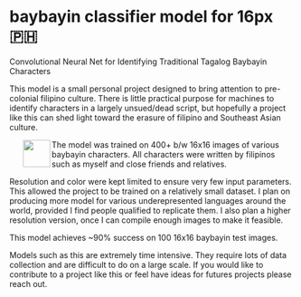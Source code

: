 # baybayin classifier model for 16px 🇵🇭
Convolutional Neural Net for Identifying Traditional Tagalog Baybayin Characters

This model is a small personal project designed to bring attention to pre-colonial
filipino culture. There is little practical purpose for machines to identify characters
in a largely unsued/dead script, but hopefully a project like this can shed light toward
the erasure of filipino and Southeast Asian culture.

<ul>
<img src="https://github.com/HarvielArcilla/baybayin-classifier-model-for-16px/blob/2ae14137360f9ccca1f961974ee8359474f08050/Sample_Image/ka-1.png" align="left" height="48" width="48"> 
</ul>

The model was trained on 400+ b/w 16x16 images of various baybayin characters. All
characters were written by filipinos such as myself and close friends and relatives.

Resolution and color were kept limited to ensure very few input parameters. This
allowed the project to be trained on a relatively small dataset. I plan on producing
more model for various underepresented languages around the world, provided I find people
qualified to replicate them. I also plan a higher resolution version, once I can compile
enough images to make it feasible. 

This model achieves ~90% success on 100 16x16 baybayin test images.

Models such as this are extremely time intensive. They require lots of data collection
and are difficult to do on a large scale. If you would like to contribute to a project
like this or feel have ideas for futures projects please reach out.
